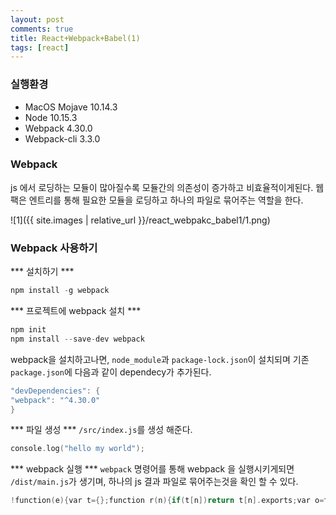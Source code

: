 ```yaml
---
layout: post
comments: true
title: React+Webpack+Babel(1)
tags: [react]
---
```


### 실행환경
- MacOS Mojave 10.14.3
- Node 10.15.3
- Webpack 4.30.0
- Webpack-cli 3.3.0 

### Webpack
js 에서 로딩하는 모듈이 많아질수록 모듈간의 의존성이 증가하고 비효율적이게된다. 웹팩은 엔트리를 통해 필요한 모듈을 로딩하고 하나의 파일로 묶어주는 역할을 한다.   

![1]({{ site.images | relative_url }}/react_webpakc_babel1/1.png)    


### Webpack 사용하기

*** 설치하기 ***
```c
npm install -g webpack
```

*** 프로젝트에 webpack 설치 ***
```c
npm init
npm install --save-dev webpack
```
webpack을 설치하고나면, `node_module`과 `package-lock.json`이 설치되며 기존 `package.json`에 다음과 같이 dependecy가 추가된다.  

```c
"devDependencies": {
"webpack": "^4.30.0"
}
```

*** 파일 생성 ***
`/src/index.js`를 생성 해준다.
```c
console.log("hello my world");
```

*** webpack 실행 ***
`webpack` 명령어를 통해 webpack 을 실행시키게되면 `/dist/main.js`가 생기며, 하나의 js 결과 파일로 묶어주는것을 확인 할 수 있다.
```c
!function(e){var t={};function r(n){if(t[n])return t[n].exports;var o=t[n]={i:n,l:!1,exports:{}};return e[n].call(o.exports,o,o.exports,r),o.l=!0,o.exports}r.m=e,r.c=t,r.d=function(e,t,n){r.o(e,t)||Object.defineProperty(e,t,{enumerable:!0,get:n})},r.r=function(e){"undefined"!=typeof Symbol&&Symbol.toStringTag&&Object.defineProperty(e,Symbol.toStringTag,{value:"Module"}),Object.defineProperty(e,"__esModule",{value:!0})},r.t=function(e,t){if(1&t&&(e=r(e)),8&t)return e;if(4&t&&"object"==typeof e&&e&&e.__esModule)return e;var n=Object.create(null);if(r.r(n),Object.defineProperty(n,"default",{enumerable:!0,value:e}),2&t&&"string"!=typeof e)for(var o in e)r.d(n,o,function(t){return e[t]}.bind(null,o));return n},r.n=function(e){var t=e&&e.__esModule?function(){return e.default}:function(){return e};return r.d(t,"a",t),t},r.o=function(e,t){return Object.prototype.hasOwnProperty.call(e,t)},r.p="",r(r.s=0)}([function(e,t){console.log("hello my world")}]);
```



